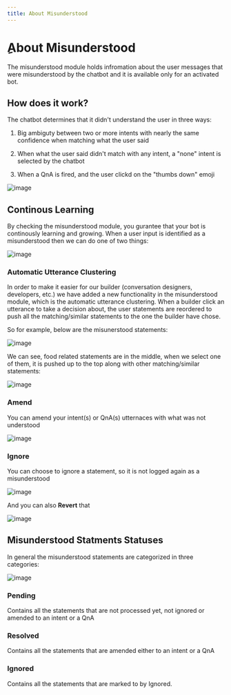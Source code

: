 ```yaml
---
title: About Misunderstood
---
```


# ِAbout Misunderstood
The misunderstood module holds infromation about the user messages that were misunderstood by the chatbot and it is available only for an activated bot.

## How does it work?
The chatbot determines that it didn't understand the user in three ways:
1. Big ambiguty between two or more intents with nearly the same confidence when matching what the user said


2. When what the user said didn't match with any intent, a "none" intent is selected by the chatbot


4. When a QnA is fired, and the user clickd on the "thumbs down" emoji

![image](https://user-images.githubusercontent.com/89806971/200899653-2010d62a-573d-4531-943a-49a62acd262c.png)

## Continous Learning
By checking the misunderstood module, you gurantee that your bot is continously learning and growing.
When a user input is identified as a misunderstood then we can do one of two things:

![image](https://user-images.githubusercontent.com/89806971/200905807-5ea04e46-0550-41f5-9cb8-6fb610b9ac5d.png)

### Automatic Utterance Clustering
In order to make it easier for our builder (conversation designers, developers, etc.) we have added a new functionality in the misunderstood module, which is the automatic utterance clustering. When a builder click an utterance to take a decision about, the user statements are reordered to push all the matching/similar statements to the one the builder have chose. 

So for example, below are the misunerstood statements:

![image](https://user-images.githubusercontent.com/89806971/202796242-4398de57-db26-4ca9-ba5e-99d7cc44951b.png)

We can see, food related statements are in the middle, when we select one of them, it is pushed up to the top along with other matching/similar statements:

![image](https://user-images.githubusercontent.com/89806971/202796362-44de41c8-655c-435a-8b09-184d1d76c9cd.png)


### Amend
You can amend your intent(s) or QnA(s) utternaces with what was not understood

![image](https://user-images.githubusercontent.com/89806971/200906095-72cff795-9a35-4f33-a29e-c3e828caee37.png)

### Ignore
You can choose to ignore a statement, so it is not logged again as a misunderstood

![image](https://user-images.githubusercontent.com/89806971/200906493-3da3968f-ba27-4532-957c-3ecb6f2d8186.png)

And you can also **Revert** that

![image](https://user-images.githubusercontent.com/89806971/200906745-50a03933-9066-494c-83c6-edf4e12cf90b.png)


## Misunderstood Statments Statuses
In general the misunderstood statements are categorized in three categories:

![image](https://user-images.githubusercontent.com/89806971/200909412-08005f33-d532-48e9-99bd-a16d4677b1df.png)

### Pending
Contains all the statements that are not processed yet, not ignored or amended to an intent or a QnA

### Resolved
Contains all the statements that are amended either to an intent or a QnA

### Ignored
Contains all the statements that are marked to by Ignored.
